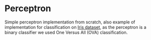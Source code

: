 # Perceptron

Simple perceptron implementation from scratch, also example of implementation for classification on [Iris dataset](https://archive.ics.uci.edu/ml/datasets/iris), as the perceptron is a binary classifier we used One Versus All (OVA) classification.